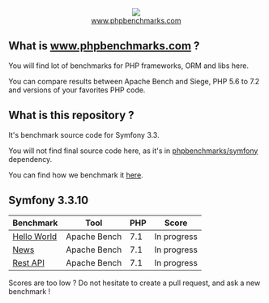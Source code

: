 <p align="center">
  <img src="http://www.phpbenchmarks.com/images/logo_github.png">
  <br>
  <a href="http://www.phpbenchmarks.com" target="_blank">www.phpbenchmarks.com</a>
</p>

## What is www.phpbenchmarks.com ?

You will find lot of benchmarks for PHP frameworks, ORM and libs here.

You can compare results between Apache Bench and Siege, PHP 5.6 to 7.2 and versions of your favorites PHP code.

## What is this repository ?

It's benchmark source code for Symfony 3.3.

You will not find final source code here, as it's in [phpbenchmarks/symfony](https://github.com/phpbenchmarks/symfony/tree/1.0.0) dependency.

You can find how we benchmark it [here](http://www.phpbenchmarks.com/en/benchmark-protocol).

## Symfony 3.3.10

Benchmark | Tool | PHP | Score
--------- | ---- | --- | -----
[Hello World](http://www.phpbenchmarks.com/en/benchmark/apache-bench/php-7.1/symfony-3.3.html#benchmark-hello-world) | Apache Bench | 7.1 | In progress
[News](http://www.phpbenchmarks.com/en/benchmark/apache-bench/php-7.1/symfony-3.3.html#benchmark-news) | Apache Bench | 7.1 | In progress
[Rest API](http://www.phpbenchmarks.com/en/benchmark/apache-bench/php-7.1/symfony-3.3.html#benchmark-rest) | Apache Bench | 7.1 | In progress

Scores are too low ? Do not hesitate to create a pull request, and ask a new benchmark !
